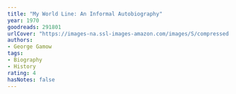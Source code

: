 ```yaml
---
title: "My World Line: An Informal Autobiography"
year: 1970
goodreads: 291801
urlCover: "https://images-na.ssl-images-amazon.com/images/S/compressed.photo.goodreads.com/books/1587302402i/291801.jpg"
authors:
- George Gamow
tags:
- Biography
- History
rating: 4
hasNotes: false
---
```

